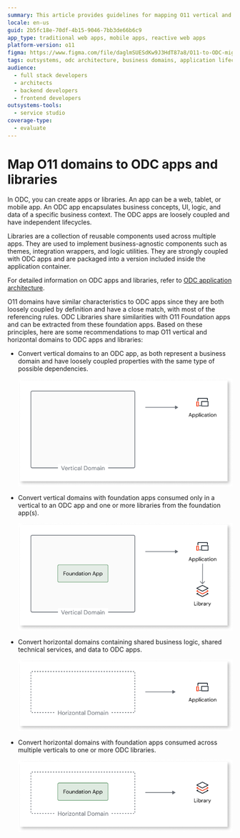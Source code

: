 ```yaml
---
summary: This article provides guidelines for mapping O11 vertical and horizontal domains to OutSystems Developer Cloud (ODC) apps and libraries, aligning with their business domain characteristics and dependencies.
locale: en-us
guid: 2b5fc18e-70df-4b15-9046-7bb3de66b6c9
app_type: traditional web apps, mobile apps, reactive web apps
platform-version: o11
figma: https://www.figma.com/file/daglmSUESdKw9J3HdT87a8/O11-to-ODC-migration?type=design&node-id=6%3A249&mode=design&t=blNAbpnofC4dwbOh-1
tags: outsystems, odc architecture, business domains, application lifecycle, component reusability
audience:
  - full stack developers
  - architects
  - backend developers
  - frontend developers
outsystems-tools:
  - service studio
coverage-type:
  - evaluate
---
```


# Map O11 domains to ODC apps and libraries

In ODC, you can create apps or libraries. An app can be a web, tablet, or mobile app. An ODC app encapsulates business concepts, UI, logic, and data of a specific business context. The ODC apps are loosely coupled and have independent lifecycles.

Libraries are a collection of reusable components used across multiple apps. They are used to implement business-agnostic components such as themes, integration wrappers, and logic utilities. They are strongly coupled with ODC apps and are packaged into a version included inside the application container.

For detailed information on ODC apps and libraries, refer to [ODC application architecture](https://success.outsystems.com/documentation/outsystems_developer_cloud/building_apps/app_architecture/).

O11 domains have similar characteristics to ODC apps since they are both loosely coupled by definition and have a close match, with most of the referencing rules. ODC Libraries share  similarities with O11 Foundation apps and can be extracted from these foundation apps. Based on these principles, here are some recommendations to map O11 vertical and horizontal domains to ODC apps and libraries:

* Convert vertical domains to an ODC app, as both represent a business domain and have loosely coupled properties with the same type of possible dependencies.

    ![Diagram illustrating the conversion of vertical domains to an ODC application.](images/vertical-domain-to-application-diag.png "Mapping Vertical Domains to ODC Application")

* Convert vertical domains with foundation apps consumed only in a vertical to an ODC app and one or more libraries from the foundation app(s).

    ![Diagram showing the conversion of vertical domains with foundation apps to an ODC app and libraries.](images/vertical-domain-to-library-diag.png "Mapping Vertical Domains to ODC Libraries")

* Convert horizontal domains containing shared business logic, shared technical services, and data to ODC apps.

    ![Diagram depicting the conversion of horizontal domains containing shared services to ODC apps.](images/horizontal-to-application-diag.png "Mapping Horizontal Domains to ODC Apps")

* Convert horizontal domains with foundation apps consumed across multiple verticals to one or more ODC libraries.

    ![Diagram representing the conversion of horizontal domains with foundation apps to ODC libraries.](images/horizontal-to-library-diag.png "Mapping Horizontal Domains to ODC Libraries")
